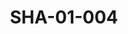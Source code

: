 ---
pid: SHA-01-004
title: SHA-01-004
language: en
original_label: 
rights: Sharhabil Ahmed
location_of_original: Sharhabil Ahmed
photographer_or_studio: 
scanned_from: photograph 9 by 13.8
_date: 1957-1958
location: Egypt, Cairo, Andalus Garden
description: 'Sharhabil Ahmed in front of statue '
additional_notes: 
permission_display: 'yes'
on_server: 'no'
on_website: 'no'
permalink: /photopages/en/SHA-01-004
layout: photo-page
---